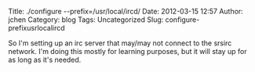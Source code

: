 Title: ./configure --prefix=/usr/local/ircd/
Date: 2012-03-15 12:57
Author: jchen
Category: blog
Tags: Uncategorized
Slug: configure-prefixusrlocalircd

So I'm setting up an irc server that may/may not connect to the srsirc
network. I'm doing this mostly for learning purposes, but it will stay
up for as long as it's needed.
